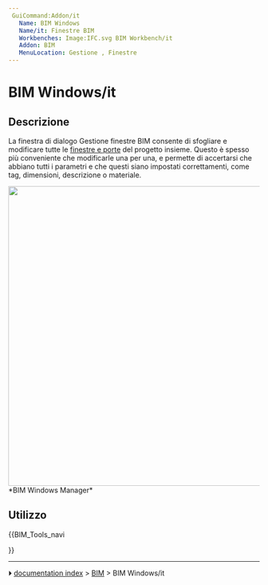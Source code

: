 ```yaml
---
 GuiCommand:Addon/it
   Name: BIM Windows
   Name/it: Finestre BIM
   Workbenches: Image:IFC.svg BIM Workbench/it
   Addon: BIM
   MenuLocation: Gestione , Finestre
---
```


# BIM Windows/it


</div>



## Descrizione


<div class="mw-translate-fuzzy">

La finestra di dialogo Gestione finestre BIM consente di sfogliare e modificare tutte le [finestre e porte](Arch_Window/it.md) del progetto insieme. Questo è spesso più conveniente che modificarle una per una, e permette di accertarsi che abbiano tutti i parametri e che questi siano impostati correttamenti, come tag, dimensioni, descrizione o materiale.


</div>

<img alt="" src=images/BIM_windows_screenshot.png  style="width:600px;"> 
*BIM Windows Manager*



## Utilizzo





{{BIM_Tools_navi

}}



---
⏵ [documentation index](../README.md) > [BIM](BIM_Workbench.md) > BIM Windows/it
